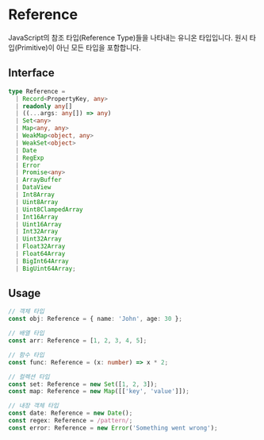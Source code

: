 # Reference

JavaScript의 참조 타입(Reference Type)들을 나타내는 유니온 타입입니다. 원시 타입(Primitive)이 아닌 모든 타입을 포함합니다.

## Interface

```ts title="typescript"
type Reference =
  | Record<PropertyKey, any>
  | readonly any[]
  | ((...args: any[]) => any)
  | Set<any>
  | Map<any, any>
  | WeakMap<object, any>
  | WeakSet<object>
  | Date
  | RegExp
  | Error
  | Promise<any>
  | ArrayBuffer
  | DataView
  | Int8Array
  | Uint8Array
  | Uint8ClampedArray
  | Int16Array
  | Uint16Array
  | Int32Array
  | Uint32Array
  | Float32Array
  | Float64Array
  | BigInt64Array
  | BigUint64Array;
```

## Usage

```ts title="typescript"
// 객체 타입
const obj: Reference = { name: 'John', age: 30 };

// 배열 타입
const arr: Reference = [1, 2, 3, 4, 5];

// 함수 타입
const func: Reference = (x: number) => x * 2;

// 컬렉션 타입
const set: Reference = new Set([1, 2, 3]);
const map: Reference = new Map([['key', 'value']]);

// 내장 객체 타입
const date: Reference = new Date();
const regex: Reference = /pattern/;
const error: Reference = new Error('Something went wrong');
``` 